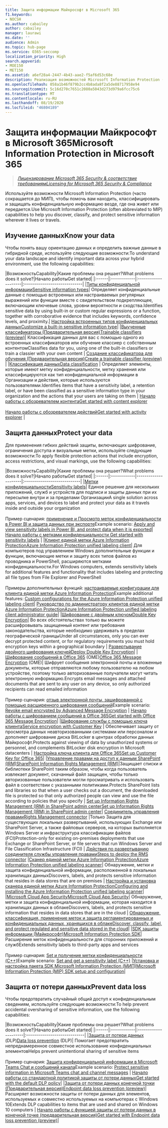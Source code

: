 ```yaml
---
title: Защита информации Майкрософт в Microsoft 365
f1.keywords:
- NOCSH
ms.author: cabailey
author: cabailey
manager: laurawi
ms.date: ''
audience: Admin
ms.topic: hub-page
ms.service: O365-seccomp
localization_priority: High
search.appverid:
- MOE150
- MET150
ms.assetid: a6ef28a4-2447-4b43-aae2-f5af6d53c68e
description: Реализация возможностей Microsoft Information Protection (МИП) в Microsoft 365 помогает находить, классифицировать и защищать конфиденциальную информацию везде, где она живет или передается.
ms.openlocfilehash: 058a1b46f879b2cc4b8ada8f2a5de88717958e94
ms.sourcegitcommit: 5c16d270c7651c2080a5043d273d979a6fcc75c6
ms.translationtype: MT
ms.contentlocale: ru-RU
ms.lasthandoff: 08/19/2020
ms.locfileid: "46804189"
---
```

# <a name="microsoft-information-protection-in-microsoft-365"></a><span data-ttu-id="35fee-103">Защита информации Майкрософт в Microsoft 365</span><span class="sxs-lookup"><span data-stu-id="35fee-103">Microsoft Information Protection in Microsoft 365</span></span>

><span data-ttu-id="35fee-104">*[Лицензирование Microsoft 365 Security & соответствие требованиям](https://docs.microsoft.com/office365/servicedescriptions/microsoft-365-service-descriptions/microsoft-365-tenantlevel-services-licensing-guidance/microsoft-365-security-compliance-licensing-guidance)*</span><span class="sxs-lookup"><span data-stu-id="35fee-104">*[Licensing for Microsoft 365 Security & Compliance](https://docs.microsoft.com/office365/servicedescriptions/microsoft-365-service-descriptions/microsoft-365-tenantlevel-services-licensing-guidance/microsoft-365-security-compliance-licensing-guidance)*</span></span>

<span data-ttu-id="35fee-105">Используйте возможности Microsoft Information Protection (часто сокращается до МИП), чтобы помочь вам находить, классифицировать и защищать конфиденциальную информацию везде, где она живет или передается.</span><span class="sxs-lookup"><span data-stu-id="35fee-105">Use Microsoft Information Protection (often abbreviated to MIP) capabilities to help you discover, classify, and protect sensitive information wherever it lives or travels.</span></span>

## <a name="know-your-data"></a><span data-ttu-id="35fee-106">Изучение данных</span><span class="sxs-lookup"><span data-stu-id="35fee-106">Know your data</span></span>

<span data-ttu-id="35fee-107">Чтобы понять вашу ориентацию данных и определить важные данные в гибридной среде, используйте следующие возможности:</span><span class="sxs-lookup"><span data-stu-id="35fee-107">To understand your data landscape and identify important data across your hybrid environment, use the following capabilities:</span></span>
 
|<span data-ttu-id="35fee-108">Возможность</span><span class="sxs-lookup"><span data-stu-id="35fee-108">Capability</span></span>|<span data-ttu-id="35fee-109">Какие проблемы она решает?</span><span class="sxs-lookup"><span data-stu-id="35fee-109">What problems does it solve?</span></span>|<span data-ttu-id="35fee-110">Начало работы</span><span class="sxs-lookup"><span data-stu-id="35fee-110">Get started</span></span>|
|:------|:------------|:--------------------|:-----------------------------|
|[<span data-ttu-id="35fee-111">Типы конфиденциальной информации</span><span class="sxs-lookup"><span data-stu-id="35fee-111">Sensitive information types</span></span>](sensitive-information-type-entity-definitions.md)| <span data-ttu-id="35fee-112">Определяет конфиденциальные данные с помощью встроенных или настраиваемых регулярных выражений или функции вместе с свидетельством подкрепляющее, включающим ключевые слова, уровни вероятности и сходства.</span><span class="sxs-lookup"><span data-stu-id="35fee-112">Identifies sensitive data by using built-in or custom regular expressions or a function, together with corroborative evidence that includes keywords, confidence levels, and proximity.</span></span>| [<span data-ttu-id="35fee-113">Настройка встроенных типов конфиденциальных данных</span><span class="sxs-lookup"><span data-stu-id="35fee-113">Customize a built-in sensitive information type</span></span>](customize-a-built-in-sensitive-information-type.md)|
|[<span data-ttu-id="35fee-114">Выученные классификаторы (Предварительная версия)</span><span class="sxs-lookup"><span data-stu-id="35fee-114">Trainable classifiers (preview)</span></span>](classifier-getting-started-with.md)| <span data-ttu-id="35fee-115">Классификация данных для вас с помощью одного из встроенных классификаторов или обучение классиер с собственным контентом</span><span class="sxs-lookup"><span data-stu-id="35fee-115">Classifies data for you, using one of the built-in classifiers or train a classier with your own content</span></span> | [<span data-ttu-id="35fee-116">Создание классификатора для обучения (Предварительная версия)</span><span class="sxs-lookup"><span data-stu-id="35fee-116">Create a trainable classifier (preview)</span></span>](classifier-creating-a-trainable-classifier.md) |
|[<span data-ttu-id="35fee-117">Классификация данных</span><span class="sxs-lookup"><span data-stu-id="35fee-117">Data classification</span></span>](data-classification-overview.md) | <span data-ttu-id="35fee-118">Определяет элементы, которые имеют метку конфиденциальности, метку хранения или классифицируются как тип конфиденциальной информации в Организации и действия, которые используются пользователями.</span><span class="sxs-lookup"><span data-stu-id="35fee-118">Identifies items that have a sensitivity label, a retention label, or have been classified as a sensitive information type in your organization and the actions that your users are taking on them</span></span>  | [<span data-ttu-id="35fee-119">Начало работы с обозревателем контента</span><span class="sxs-lookup"><span data-stu-id="35fee-119">Get started with content explorer</span></span>](data-classification-content-explorer.md)<br /><br /> [<span data-ttu-id="35fee-120">Начало работы с обозревателем действий</span><span class="sxs-lookup"><span data-stu-id="35fee-120">Get started with activity explorer</span></span>](data-classification-activity-explorer.md) |

## <a name="protect-your-data"></a><span data-ttu-id="35fee-121">Защита данных</span><span class="sxs-lookup"><span data-stu-id="35fee-121">Protect your data</span></span>

<span data-ttu-id="35fee-122">Для применения гибких действий защиты, включающих шифрование, ограничения доступа и визуальные метки, используйте следующие возможности:</span><span class="sxs-lookup"><span data-stu-id="35fee-122">To apply flexible protection actions that include encryption, access restrictions, and visual markings, use the following capabilities:</span></span>

|<span data-ttu-id="35fee-123">Возможность</span><span class="sxs-lookup"><span data-stu-id="35fee-123">Capability</span></span>|<span data-ttu-id="35fee-124">Какие проблемы она решает?</span><span class="sxs-lookup"><span data-stu-id="35fee-124">What problems does it solve?</span></span>|<span data-ttu-id="35fee-125">Начало работы</span><span class="sxs-lookup"><span data-stu-id="35fee-125">Get started</span></span>|
|:------|:------------|---------------------|:----------------------------|
|[<span data-ttu-id="35fee-126">Метки конфиденциальности</span><span class="sxs-lookup"><span data-stu-id="35fee-126">Sensitivity labels</span></span>](sensitivity-labels.md)| <span data-ttu-id="35fee-127">Единое решение для нескольких приложений, служб и устройств для подписи и защиты данных при их пересылке внутри и за пределами Организации</span><span class="sxs-lookup"><span data-stu-id="35fee-127">A single solution across apps, services, and devices to label and protect your data as it travels inside and outside your organization</span></span> <br /><br /><span data-ttu-id="35fee-128">Пример сценария: [применение и Просмотр меток конфиденциальности в Power BI и защита данных при экспорте](https://docs.microsoft.com/power-bi/admin/service-security-data-protection-overview)</span><span class="sxs-lookup"><span data-stu-id="35fee-128">Example scenario: [Apply and view sensitivity labels in Power BI, and protect data when it is exported](https://docs.microsoft.com/power-bi/admin/service-security-data-protection-overview)</span></span>|[<span data-ttu-id="35fee-129"> Начало работы с метками конфиденциальности</span><span class="sxs-lookup"><span data-stu-id="35fee-129"> Get started with sensitivity labels</span></span>](get-started-with-sensitivity-labels.md) |
|[<span data-ttu-id="35fee-130">Клиент единой метки Azure Information Protection</span><span class="sxs-lookup"><span data-stu-id="35fee-130">Azure Information Protection unified labeling client</span></span>](https://docs.microsoft.com/azure/information-protection/rms-client/aip-clientv2)| <span data-ttu-id="35fee-131">Для компьютеров под управлением Windows дополнительные функции и функции, включающие метки и защиту всех типов файлов из проводника и PowerShell, расширяются метками конфиденциальности.</span><span class="sxs-lookup"><span data-stu-id="35fee-131">For Windows computers, extends sensitivity labels for additional features and functionality that includes labeling and protecting all file types from File Explorer and PowerShell</span></span><br /><br /> <span data-ttu-id="35fee-132">Примеры дополнительных функций: [настраиваемые конфигурации для клиента единой метки Azure Information Protection](https://docs.microsoft.com/azure/information-protection/rms-client/clientv2-admin-guide-customizations)</span><span class="sxs-lookup"><span data-stu-id="35fee-132">Example additional features: [Custom configurations for the Azure Information Protection unified labeling client](https://docs.microsoft.com/azure/information-protection/rms-client/clientv2-admin-guide-customizations)</span></span>| [<span data-ttu-id="35fee-133">Руководство по администратору клиентов единой метки Azure Information Protection</span><span class="sxs-lookup"><span data-stu-id="35fee-133">Azure Information Protection unified labeling client administrator guide</span></span>](https://docs.microsoft.com/azure/information-protection/rms-client/clientv2-admin-guide)|
|[<span data-ttu-id="35fee-134">Шифрование с двойным ключом</span><span class="sxs-lookup"><span data-stu-id="35fee-134">Double Key Encryption</span></span>](double-key-encryption.md)| <span data-ttu-id="35fee-135">Во всех обстоятельствах только вы можете расшифровывать защищенный контент или требования законодательства, которые необходимо удерживать в пределах географической границы</span><span class="sxs-lookup"><span data-stu-id="35fee-135">Under all circumstances, only you can ever decrypt protected content, or for regulatory requirements you must hold encryption keys within a geographical boundary</span></span> | [<span data-ttu-id="35fee-136">Развертывание двойного шифрования ключей</span><span class="sxs-lookup"><span data-stu-id="35fee-136">Deploy Double Key Encryption</span></span>](double-key-encryption.md#deploy-double-key-encryption)|
|<span data-ttu-id="35fee-137">[Шифрование сообщений в Office 365](ome.md) (OME)</span><span class="sxs-lookup"><span data-stu-id="35fee-137">[Office 365 Message Encryption](ome.md) (OME)</span></span>| <span data-ttu-id="35fee-138">Шифрует сообщения электронной почты и вложенные документы, которые отправляются любому пользователю на любом устройстве, поэтому только авторизованные получатели могут читать электронную информацию.</span><span class="sxs-lookup"><span data-stu-id="35fee-138">Encrypts email messages and attached documents that are sent to any user on any device, so only authorized recipients can read emailed information</span></span>  <br /><br /><span data-ttu-id="35fee-139">Пример сценария: [отзыв электронной почты, зашифрованной с помощью расширенного шифрования сообщений](revoke-ome-encrypted-mail.md)</span><span class="sxs-lookup"><span data-stu-id="35fee-139">Example scenario: [Revoke email encrypted by Advanced Message Encryption](revoke-ome-encrypted-mail.md)</span></span> | [<span data-ttu-id="35fee-140">Начало работы с шифрованием сообщений в Office 365</span><span class="sxs-lookup"><span data-stu-id="35fee-140">Get started with Office 365 Message Encryption</span></span>](set-up-new-message-encryption-capabilities.md)|
|[<span data-ttu-id="35fee-141">Шифрование службы с помощью ключа клиента</span><span class="sxs-lookup"><span data-stu-id="35fee-141">Service encryption with Customer Key</span></span>](customer-key-overview.md) | <span data-ttu-id="35fee-142">Обеспечивает защиту от просмотра данных неавторизованными системами или персоналом и дополняет шифрование диска BitLocker в центрах обработки данных Майкрософт.</span><span class="sxs-lookup"><span data-stu-id="35fee-142">Protects against viewing of data by unauthorized systems or personnel, and complements BitLocker disk encryption in Microsoft datacenters</span></span> | [<span data-ttu-id="35fee-143">Настройка ключа клиента для Office 365</span><span class="sxs-lookup"><span data-stu-id="35fee-143">Set up Customer Key for Office 365</span></span>](customer-key-set-up.md)|
|[<span data-ttu-id="35fee-144">Управление правами на доступ к данным SharePoint (IRM)</span><span class="sxs-lookup"><span data-stu-id="35fee-144">SharePoint Information Rights Management (IRM)</span></span>](set-up-irm-in-sp-admin-center.md#irm-enable-sharepoint-document-libraries-and-lists)|<span data-ttu-id="35fee-145">Защищает списки и библиотеки SharePoint таким образом, чтобы когда пользователь извлекает документ, скачанный файл защищен, чтобы только авторизованные пользователи могли просматривать и использовать файл в соответствии с указанными политиками.</span><span class="sxs-lookup"><span data-stu-id="35fee-145">Protects SharePoint lists and libraries so that when a user checks out a document, the downloaded file is protected so that only authorized people can view and use the file according to policies that you specify</span></span> | [<span data-ttu-id="35fee-146">Set up Information Rights Management (IRM) in SharePoint admin center</span><span class="sxs-lookup"><span data-stu-id="35fee-146">Set up Information Rights Management (IRM) in SharePoint admin center</span></span>](set-up-irm-in-sp-admin-center.md)|
[<span data-ttu-id="35fee-147">Соединитель управления правами</span><span class="sxs-lookup"><span data-stu-id="35fee-147">Rights Management connector</span></span>](https://docs.microsoft.com/azure/information-protection/deploy-rms-connector) |<span data-ttu-id="35fee-148">Только Защита для существующих локальных развертываний, использующих Exchange или SharePoint Server, а также файловых серверов, на которых выполняется Windows Server и инфраструктура классификации файлов (FCI)</span><span class="sxs-lookup"><span data-stu-id="35fee-148">Protection-only for existing on-premises deployments that use Exchange or SharePoint Server, or file servers that run Windows Server and File Classification Infrastructure (FCI)</span></span> | [<span data-ttu-id="35fee-149">Действия по развертыванию соединителя службы управления правами</span><span class="sxs-lookup"><span data-stu-id="35fee-149">Steps to deploy the RMS connector</span></span>](https://docs.microsoft.com/azure/information-protection/deploy-rms-connector#steps-to-deploy-the-rms-connector)
|[<span data-ttu-id="35fee-150">Сканер единой метки Azure Information Protection</span><span class="sxs-lookup"><span data-stu-id="35fee-150">Azure Information Protection unified labeling scanner</span></span>](https://docs.microsoft.com/azure/information-protection/deploy-aip-scanner)| <span data-ttu-id="35fee-151">Обнаружение, метки и защита конфиденциальной информации, расположенной в локальных хранилищах данных</span><span class="sxs-lookup"><span data-stu-id="35fee-151">Discovers, labels, and protects sensitive information that resides in data stores that are on premises</span></span> | [<span data-ttu-id="35fee-152">Настройка и установка сканера единой метки Azure Information Protection</span><span class="sxs-lookup"><span data-stu-id="35fee-152">Configuring and installing the Azure Information Protection unified labeling scanner</span></span>](https://docs.microsoft.com/azure/information-protection/deploy-aip-scanner-configure-install)|
|[<span data-ttu-id="35fee-153">Microsoft Cloud App Security</span><span class="sxs-lookup"><span data-stu-id="35fee-153">Microsoft Cloud App Security</span></span>](https://docs.microsoft.com/cloud-app-security/what-is-cloud-app-security)| <span data-ttu-id="35fee-154">Обнаружение, метки и защита конфиденциальной информации, которая находится в хранилищах данных в облаке</span><span class="sxs-lookup"><span data-stu-id="35fee-154">Discovers, labels, and protects sensitive information that resides in data stores that are in the cloud</span></span> | [<span data-ttu-id="35fee-155">Обнаружение, классификация, применение меток и защита регламентированных и конфиденциальных данных, хранящихся в облаке</span><span class="sxs-lookup"><span data-stu-id="35fee-155">Discover, classify, label, and protect regulated and sensitive data stored in the cloud</span></span>](https://docs.microsoft.com/cloud-app-security/best-practices#discover-classify-label-and-protect-regulated-and-sensitive-data-stored-in-the-cloud)|
|[<span data-ttu-id="35fee-156">SDK защиты информации (Майкрософт)</span><span class="sxs-lookup"><span data-stu-id="35fee-156">Microsoft Information Protection SDK</span></span>](https://docs.microsoft.com/information-protection/develop/overview#microsoft-information-protection-sdk)|<span data-ttu-id="35fee-157">Расширение меток конфиденциальности для сторонних приложений и служб</span><span class="sxs-lookup"><span data-stu-id="35fee-157">Extends sensitivity labels to third-party apps and services</span></span>  <br /><br /> <span data-ttu-id="35fee-158">Пример сценария: [Set и получение метки конфиденциальности (C++)](https://docs.microsoft.com/information-protection/develop/quick-file-set-get-label-cpp)</span><span class="sxs-lookup"><span data-stu-id="35fee-158">Example scenario: [Set and get a sensitivity label (C++)](https://docs.microsoft.com/information-protection/develop/quick-file-set-get-label-cpp)</span></span> |[<span data-ttu-id="35fee-159">Установка и настройка пакета SDK Microsoft Information Protection (МИП)</span><span class="sxs-lookup"><span data-stu-id="35fee-159">Microsoft Information Protection (MIP) SDK setup and configuration</span></span>](https://docs.microsoft.com/information-protection/develop/setup-configure-mip)|

## <a name="prevent-data-loss"></a><span data-ttu-id="35fee-160">Защита от потери данных</span><span class="sxs-lookup"><span data-stu-id="35fee-160">Prevent data loss</span></span>

<span data-ttu-id="35fee-161">Чтобы предотвратить случайный общий доступ к конфиденциальным сведениям, используйте следующие возможности:</span><span class="sxs-lookup"><span data-stu-id="35fee-161">To help prevent accidental oversharing of sensitive information, use the following capabilities:</span></span>


|<span data-ttu-id="35fee-162">Возможность</span><span class="sxs-lookup"><span data-stu-id="35fee-162">Capability</span></span>|<span data-ttu-id="35fee-163">Какие проблемы она решает?</span><span class="sxs-lookup"><span data-stu-id="35fee-163">What problems does it solve?</span></span>|<span data-ttu-id="35fee-164">Начало работы</span><span class="sxs-lookup"><span data-stu-id="35fee-164">Get started</span></span>|
|:------|:------------|:---------------------|:-----------------------------|
|<span data-ttu-id="35fee-165">[Защита от потери данных](data-loss-prevention-policies.md) (DLP)</span><span class="sxs-lookup"><span data-stu-id="35fee-165">[Data loss prevention](data-loss-prevention-policies.md) (DLP)</span></span>| <span data-ttu-id="35fee-166">Помогает предотвратить непреднамеренное совместное использование конфиденциальных элементов</span><span class="sxs-lookup"><span data-stu-id="35fee-166">Helps prevent unintentional sharing of sensitive items</span></span> <br /><br /><span data-ttu-id="35fee-167">Пример сценария: [Защита конфиденциальной информации в Microsoft Teams Chat и сообщений канала](dlp-microsoft-teams.md)</span><span class="sxs-lookup"><span data-stu-id="35fee-167">Example scenario: [Protect sensitive information in Microsoft Teams chat and channel messages](dlp-microsoft-teams.md)</span></span> | [<span data-ttu-id="35fee-168">Начало работы со стандартной политикой защиты от потери данных</span><span class="sxs-lookup"><span data-stu-id="35fee-168">Get started with the default DLP policy</span></span>](get-started-with-the-default-dlp-policy.md)|
|[<span data-ttu-id="35fee-169">Защита от потери данных конечной точки (Предварительная версия)</span><span class="sxs-lookup"><span data-stu-id="35fee-169">Endpoint data loss prevention (preview)</span></span>](endpoint-dlp-learn-about.md)| <span data-ttu-id="35fee-170">Расширяет возможности защиты от потери данных для элементов, используемых и совместно используемых на компьютерах с Windows 10</span><span class="sxs-lookup"><span data-stu-id="35fee-170">Extends DLP capabilities to items that are used and shared on Windows 10 computers</span></span> | [<span data-ttu-id="35fee-171">Начало работы с функцией защиты от потери данных в конечной точке (предварительная версия)</span><span class="sxs-lookup"><span data-stu-id="35fee-171">Get started with Endpoint data loss prevention (preview)</span></span>](endpoint-dlp-getting-started.md)|
